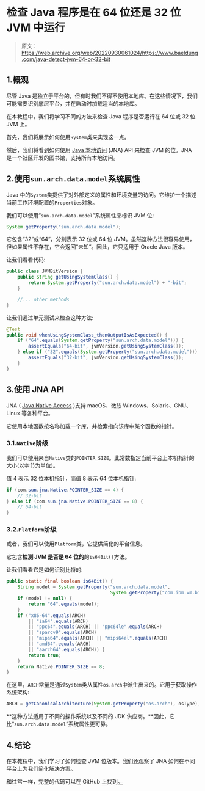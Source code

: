 # 检查 Java 程序是在 64 位还是 32 位 JVM 中运行

> 原文：<https://web.archive.org/web/20220930061024/https://www.baeldung.com/java-detect-jvm-64-or-32-bit>

## 1.概观

尽管 Java 是独立于平台的，但有时我们不得不使用本地库。在这些情况下，我们可能需要识别底层平台，并在启动时加载适当的本地库。

在本教程中，我们将学习不同的方法来检查 Java 程序是否运行在 64 位或 32 位 JVM 上。

首先，我们将展示如何使用`System`类来实现这一点。

然后，我们将看到如何使用 [Java 本地访问](https://web.archive.org/web/20221208143832/https://github.com/java-native-access/jna) (JNA) API 来检查 JVM 的位。JNA 是一个社区开发的图书馆，支持所有本地访问。

## 2.使用`sun.arch.data.model`系统属性

Java 中的`System`类提供了对外部定义的属性和环境变量的访问。它维护一个描述当前工作环境配置的`Properties`对象。

我们可以使用“`sun.arch.data.model`”系统属性来标识 JVM 位:

```java
System.getProperty("sun.arch.data.model"); 
```

它包含“32”或“64”，分别表示 32 位或 64 位 JVM。虽然这种方法很容易使用，但如果属性不存在，它会返回“未知”。因此，它只适用于 Oracle Java 版本。

让我们看看代码:

```java
public class JVMBitVersion {
    public String getUsingSystemClass() {
        return System.getProperty("sun.arch.data.model") + "-bit";
    }

    //... other methods
} 
```

让我们通过单元测试来检查这种方法:

```java
@Test
public void whenUsingSystemClass_thenOutputIsAsExpected() {
    if ("64".equals(System.getProperty("sun.arch.data.model"))) {
        assertEquals("64-bit", jvmVersion.getUsingSystemClass());
    } else if ("32".equals(System.getProperty("sun.arch.data.model"))) {
        assertEquals("32-bit", jvmVersion.getUsingSystemClass());
    }
}
```

## 3.使用 JNA API

JNA ( [Java Native Access](https://web.archive.org/web/20221208143832/https://github.com/java-native-access/jna) )支持 macOS、微软 Windows、Solaris、GNU、Linux 等各种平台。

它使用本地函数按名称加载一个库，并检索指向该库中某个函数的指针。

### 3.1.`Native`阶级

我们可以使用来自`Native`类的`POINTER_SIZE`。此常数指定当前平台上本机指针的大小(以字节为单位)。

值 4 表示 32 位本机指针，而值 8 表示 64 位本机指针:

```java
if (com.sun.jna.Native.POINTER_SIZE == 4) {
    // 32-bit
} else if (com.sun.jna.Native.POINTER_SIZE == 8) {
    // 64-bit
}
```

### 3.2.`Platform`阶级

或者，我们可以使用`Platform`类，它提供简化的平台信息。

它包含**检测 JVM 是否是 64 位的**的`is64Bit()`方法。

让我们看看它是如何识别比特的:

```java
public static final boolean is64Bit() {
    String model = System.getProperty("sun.arch.data.model",
                                      System.getProperty("com.ibm.vm.bitmode"));
    if (model != null) {
        return "64".equals(model);
    }
    if ("x86-64".equals(ARCH)
        || "ia64".equals(ARCH)
        || "ppc64".equals(ARCH) || "ppc64le".equals(ARCH)
        || "sparcv9".equals(ARCH)
        || "mips64".equals(ARCH) || "mips64el".equals(ARCH)
        || "amd64".equals(ARCH)
        || "aarch64".equals(ARCH)) {
        return true;
    }
    return Native.POINTER_SIZE == 8;
}
```

在这里，`ARCH`常量是通过`System`类从属性`os.arch`中派生出来的。它用于获取操作系统架构:

```java
ARCH = getCanonicalArchitecture(System.getProperty("os.arch"), osType);
```

**这种方法适用于不同的操作系统以及不同的 JDK 供应商。**因此，它比“`sun.arch.data.model`”系统属性更可靠。

## 4.结论

在本教程中，我们学习了如何检查 JVM 位版本。我们还观察了 JNA 如何在不同平台上为我们简化解决方案。

和往常一样，完整的代码可以在 GitHub 上找到[。](https://web.archive.org/web/20221208143832/https://github.com/eugenp/tutorials/tree/master/java-native)